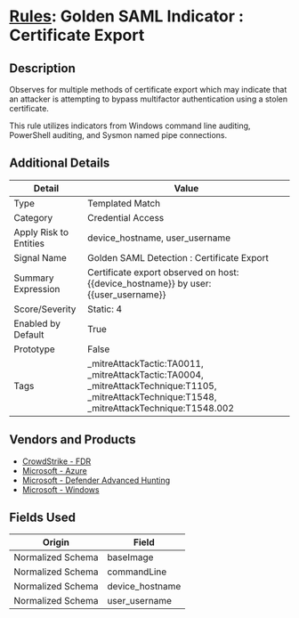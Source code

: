 # [Rules](README.md): Golden SAML Indicator : Certificate Export

## Description
Observes for multiple methods of certificate export which may indicate that an attacker is attempting to bypass multifactor authentication using a stolen certificate.

This rule utilizes indicators from Windows command line auditing, PowerShell auditing, and Sysmon named pipe connections.

## Additional Details
|Detail|Value|
|----|----|
|Type|Templated Match|
|Category|Credential Access|
|Apply Risk to Entities|device_hostname, user_username|
|Signal Name|Golden SAML Detection : Certificate Export|
|Summary Expression|Certificate export observed on host: {{device_hostname}} by user: {{user_username}}|
|Score/Severity|Static: 4|
|Enabled by Default|True|
|Prototype|False|
|Tags|_mitreAttackTactic:TA0011, _mitreAttackTactic:TA0004, _mitreAttackTechnique:T1105, _mitreAttackTechnique:T1548, _mitreAttackTechnique:T1548.002|
## Vendors and Products
- [CrowdStrike - FDR](../products/569a3a44-c29f-492e-bcf4-5dc04e2ab0f3.md)
- [Microsoft - Azure](../products/a1225af5-e778-4068-a9a2-47da93d1ff24.md)
- [Microsoft - Defender Advanced Hunting](../products/3382523e-2072-41bd-b50b-6b148957d0b0.md)
- [Microsoft - Windows](../products/1ff7546c-cb36-4a24-87f7-89d2cecc5761.md)


## Fields Used

|Origin|Field|
|----|----|
|Normalized Schema|baseImage|
|Normalized Schema|commandLine|
|Normalized Schema|device_hostname|
|Normalized Schema|user_username|


